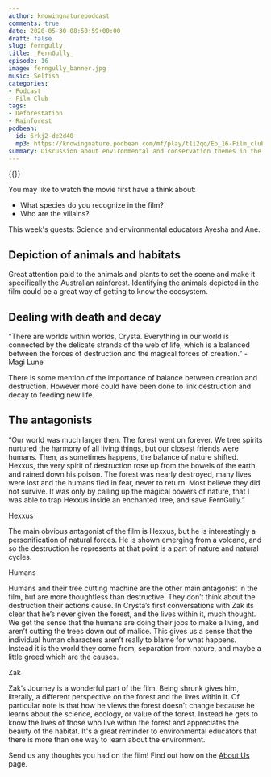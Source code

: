 ```yaml
---
author: knowingnaturepodcast
comments: true
date: 2020-05-30 08:50:59+00:00
draft: false
slug: ferngully
title: _FernGully_
episode: 16
image: ferngully_banner.jpg
music: Selfish
categories:
- Podcast
- Film Club
tags:
- Deforestation
- Rainforest
podbean:
  id: 6rkj2-de2d40
  mp3: https://knowingnature.podbean.com/mf/play/t1i2qq/Ep_16-Film_club-_Ferngully_654jh.mp3
summary: Discussion about environmental and conservation themes in the film _FernGully._
---
```


{{<film director="Bill Kroyer"
        starring="Samantha Mathis(voice), Christian Slater(voice), Robin Williams(voice)"
        thumb="ferngully.jpg"
        release-date="1992-04-10"
        runtime="1h16m"
        rating="G"
        imdb-link="https://www.imdb.com/title/tt0104254/">}}


You may like to watch the movie first have a think about:

  * What species do you recognize in the film?
  * Who are the villains?

This week's guests: Science and environmental educators Ayesha and Ane.

## Depiction of animals and habitats

Great attention paid to the animals and plants to set the scene and make it
specifically the Australian rainforest. Identifying the animals depicted in
the film could be a great way of getting to know the ecosystem.

## Dealing with death and decay

“There are worlds within worlds, Crysta. Everything in our world is connected
by the delicate strands of the web of life, which is a balanced between the
forces of destruction and the magical forces of creation.” - Magi Lune

There is some mention of the importance of balance between creation and
destruction. However more could have been done to link destruction and decay
to feeding new life.

## The antagonists

“Our world was much larger then. The forest went on forever. We tree spirits
nurtured the harmony of all living things, but our closest friends were
humans. Then, as sometimes happens, the balance of nature shifted. Hexxus, the
very spirit of destruction rose up from the bowels of the earth, and rained
down his poison. The forest was nearly destroyed, many lives were lost and the
humans fled in fear, never to return. Most believe they did not survive. It
was only by calling up the magical powers of nature, that I was able to trap
Hexxus inside an enchanted tree, and save FernGully.”

Hexxus

The main obvious antagonist of the film is Hexxus, but he is interestingly a
personification of natural forces. He is shown emerging from a volcano, and so
the destruction he represents at that point is a part of nature and natural
cycles.

Humans

Humans and their tree cutting machine are the other main antagonist in the
film, but are more thoughtless than destructive. They don’t think about the
destruction their actions cause. In Crysta’s first conversations with Zak its
clear that he’s never given the forest, and the lives within it, much thought.
We get the sense that the humans are doing their jobs to make a living, and
aren’t cutting the trees down out of malice. This gives us a sense that the
individual human characters aren’t really to blame for what happens. Instead
it is the world they come from, separation from nature, and maybe a little
greed which are the causes.

Zak

Zak’s Journey is a wonderful part of the film. Being shrunk gives him,
literally, a different perspective on the forest and the lives within it. Of
particular note is that how he views the forest doesn’t change because he
learns about the science, ecology, or value of the forest. Instead he gets to
know the lives of those who live within the forest and appreciates the beauty
of the habitat. It's a great reminder to environmental educators that there is
more than one way to learn about the environment.

Send us any thoughts you had on the film! Find out how on the [About Us](/about) page.

